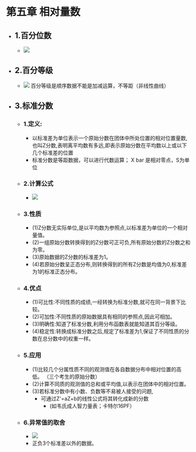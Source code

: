 # 第五章 相对量数
- ## 1.百分位数
	- ![](https://api2.mubu.com/v3/document_image/e434ef81-97d1-4ba6-aaae-d6d45b3561ee-3785873.jpg)
- ## 2.百分等级
	- ![](https://api2.mubu.com/v3/document_image/5c72ce3c-8e1a-4f6e-9044-03ef9de180e5-3785873.jpg)
		百分等级是顺序数据不能是加减运算，不等距（非线性曲线）
- ## 3.标准分数
	- ### 1.定义:
		- 以标准差为单位表示一个原始分数在团体中所处位置的相对位置量数,也叫Z分数,表明离平均数有多远,即表示原始分数在平均数以上或以下几个标准差的位置
		- 标准分数是等距数据，可以进行代数运算； X bar 是相对零点，S为单位 
	- ### 2.计算公式
		- ![](https://api2.mubu.com/v3/document_image/4f6d72d4-9c5c-4306-97dc-fba25825c6b3-3785873.jpg)
	- ### 3.性质
		- (1)Z分数无实际单位,是以平均数为参照点,以标准差为单位的一个相对量值。
		- (2)一组原始分数转换得到的Z分数可正可负,所有原始分数的Z分数之和为零。
		- (3)原始数据的Z分数的标准差为1。
		- (4)若原始分数呈正态分布,则转换得到的所有Z分数是均值为0,标准差为1的标准正态分布。
	- ### 4.优点
		- (1)可比性:不同性质的成绩,一经转换为标准分数,就可在同一背景下比较。
		- (2)可加性:不同性质的原始数据具有相同的参照点,因此可相加。
		- (3)明确性:知道了标准分数,利用分布函数表就能知道其百分等级。
		- (4)稳定性:转换成标准分数之后,规定了标准差为1,保证了不同性质的分数在总分数中的权重一样。
	- ### 5.应用 
		- (1)比较几个分属性质不同的观测值在各自数据分布中相对位置的高低。 （三个考生的原始分数）
		- (2)计算不同质的观测值的总和或平均值,以表示在团体中的相对位置。
		- (3)若标准分数中有小数、负数等不易被人接受的问题,
			- 可通过Z'=aZ+b的线性公式将其转化成新的分数
				- (如韦氏成人智力量表；卡特尔16PF）
	- ### 6.异常值的取舍
		- ![](https://api2.mubu.com/v3/document_image/c1b5a454-9d39-4290-8153-21e6ff6f9cb4-3785873.jpg)
		- 正负3个标准差以外的数据。